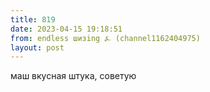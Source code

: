 ```yaml
---
title: 819
date: 2023-04-15 19:18:51
from: endless шизing ⍼ (channel1162404975)
layout: post
---
```


маш вкусная штука, советую
